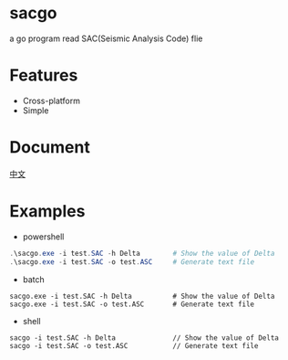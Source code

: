 # sacgo

a go program read SAC(Seismic Analysis Code) flie

Features
========

- Cross-platform
- Simple

Document
========
[中文](doc/README_cn.md)

Examples
=======

- powershell

``` powershell
.\sacgo.exe -i test.SAC -h Delta        # Show the value of Delta
.\sacgo.exe -i test.SAC -o test.ASC     # Generate text file
``` 

- batch

``` batch
sacgo.exe -i test.SAC -h Delta          # Show the value of Delta
sacgo.exe -i test.SAC -o test.ASC       # Generate text file
``` 

- shell

``` shell
sacgo -i test.SAC -h Delta              // Show the value of Delta
sacgo -i test.SAC -o test.ASC           // Generate text file
``` 